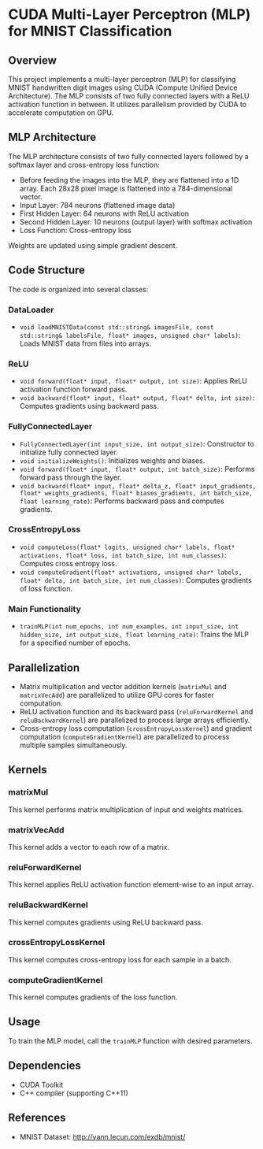 # CUDA Multi-Layer Perceptron (MLP) for MNIST Classification

## Overview

This project implements a multi-layer perceptron (MLP) for classifying MNIST handwritten digit images using CUDA (Compute Unified Device Architecture). The MLP consists of two fully connected layers with a ReLU activation function in between. It utilizes parallelism provided by CUDA to accelerate computation on GPU.


## MLP Architecture

The MLP architecture consists of two fully connected layers followed by a softmax layer and cross-entropy loss function:

- Before feeding the images into the MLP, they are flattened into a 1D array. Each 28x28 pixel image is flattened into a 784-dimensional vector.
- Input Layer: 784 neurons (flattened image data)
- First Hidden Layer: 64 neurons with ReLU activation
- Second Hidden Layer: 10 neurons (output layer) with softmax activation
- Loss Function: Cross-entropy loss

Weights are updated using simple gradient descent.

## Code Structure

The code is organized into several classes:

### DataLoader

- `void loadMNISTData(const std::string& imagesFile, const std::string& labelsFile, float* images, unsigned char* labels)`: Loads MNIST data from files into arrays.

### ReLU

- `void forward(float* input, float* output, int size)`: Applies ReLU activation function forward pass.
- `void backward(float* input, float* output, float* delta, int size)`: Computes gradients using backward pass.

### FullyConnectedLayer

- `FullyConnectedLayer(int input_size, int output_size)`: Constructor to initialize fully connected layer.
- `void initializeWeights()`: Initializes weights and biases.
- `void forward(float* input, float* output, int batch_size)`: Performs forward pass through the layer.
- `void backward(float* input, float* delta_z, float* input_gradients, float* weights_gradients, float* biases_gradients, int batch_size, float learning_rate)`: Performs backward pass and computes gradients.

### CrossEntropyLoss

- `void computeLoss(float* logits, unsigned char* labels, float* activations, float* loss, int batch_size, int num_classes)`: Computes cross entropy loss.
- `void computeGradient(float* activations, unsigned char* labels, float* delta, int batch_size, int num_classes)`: Computes gradients of loss function.

### Main Functionality

- `trainMLP(int num_epochs, int num_examples, int input_size, int hidden_size, int output_size, float learning_rate)`: Trains the MLP for a specified number of epochs.

## Parallelization

- Matrix multiplication and vector addition kernels (`matrixMul` and `matrixVecAdd`) are parallelized to utilize GPU cores for faster computation.
- ReLU activation function and its backward pass (`reluForwardKernel` and `reluBackwardKernel`) are parallelized to process large arrays efficiently.
- Cross-entropy loss computation (`crossEntropyLossKernel`) and gradient computation (`computeGradientKernel`) are parallelized to process multiple samples simultaneously.

## Kernels

### matrixMul

This kernel performs matrix multiplication of input and weights matrices.

### matrixVecAdd

This kernel adds a vector to each row of a matrix.

### reluForwardKernel

This kernel applies ReLU activation function element-wise to an input array.

### reluBackwardKernel

This kernel computes gradients using ReLU backward pass.

### crossEntropyLossKernel

This kernel computes cross-entropy loss for each sample in a batch.

### computeGradientKernel

This kernel computes gradients of the loss function.

## Usage

To train the MLP model, call the `trainMLP` function with desired parameters.

## Dependencies

- CUDA Toolkit
- C++ compiler (supporting C++11)

## References

- MNIST Dataset: http://yann.lecun.com/exdb/mnist/

